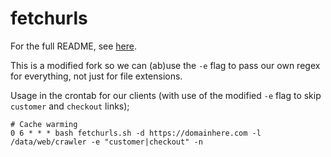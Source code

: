 # fetchurls

For the full README, see [here](https://github.com/adamdehaven/fetchurls).

This is a modified fork so we can (ab)use the `-e` flag to pass our own regex for everything, not just for file extensions.

Usage in the crontab for our clients (with use of the modified `-e` flag to skip `customer` and `checkout` links); 

```
# Cache warming
0 6 * * * bash fetchurls.sh -d https://domainhere.com -l /data/web/crawler -e "customer|checkout" -n
````
